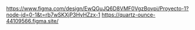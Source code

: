 https://www.figma.com/design/EwQGuJQ6D8VMF0VgzBovpi/Proyecto-1?node-id=0-1&t=rb7wSKXjP3HyHZzx-1
https://quartz-ounce-44109566.figma.site/
